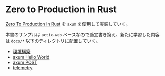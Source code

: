 # Zero to Production in Rust

[Zero To Production In Rust](https://www.zero2prod.com/index.html?country=Japan&discount_code=VAT20) を `axum` を使用して実装していく。

本書のサンプルは `actix-web` ベースなので適宜書き換え、新たに学習した内容は `docs/*` 以下のディレクトリに配置していく。

- [環境構築](docs/environment.md)
- [axum Hello World](docs/hello-world.md)
- [axum POST](docs/subscribe.md)
- [telemetry](docs/telemetry.md)
